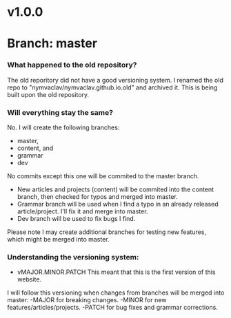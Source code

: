# v1.0.0
# Branch: master

### What happened to the old repository?
The old reporitory did not have a good versioning system.
I renamed the old repo to "nymvaclav/nymvaclav.github.io.old" and archived it.
This is being built upon the old repository.

### Will everything stay the same?
No. I will create the following branches:
- master,
- content, and
- grammar
- dev

No commits except this one will be commited to the master branch.
- New articles and projects (content) will be commited into the content branch, then checked for typos and merged into master.
- Grammar branch will be used when I find a typo in an already released article/project. I'll fix it and merge into master.
- Dev branch will be used to fix bugs I find.

Please note I may create additional branches for testing new features, which might be merged into master.

### Understanding the versioning system:
* vMAJOR.MINOR.PATCH
This meant that this is the first version of this website.

I will follow this versioning when changes from branches will be merged into master:
-MAJOR for breaking changes.
-MINOR for new features/articles/projects.
-PATCH for bug fixes and grammar corrections.